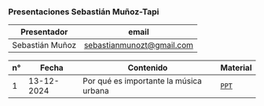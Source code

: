 
### Presentaciones Sebastián Muñoz-Tapi

| Presentador         | email                       | 
|--------------------|-----------------------------|
| Sebastián Muñoz    | sebastianmunozt@gmail.com |


| n°   | Fecha              | Contenido                           | Material                                                                                               |
|------|--------------------|-------------------------------------|--------------------------------------------------------------------------------------------------------|
| 1    | 13-12-2024         | Por qué es importante la música urbana  | [`PPT`](https://sebastianmunozt.github.io/presentaciones/importanciaMU/importanciaMU#1)            |